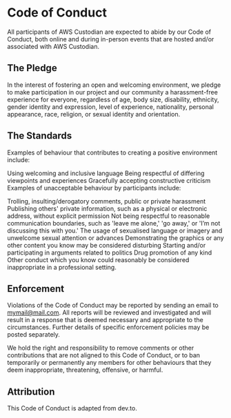 # Code of Conduct

All participants of AWS Custodian are expected to abide by our Code of Conduct, both online and during in-person events
that are hosted and/or associated with AWS Custodian.

## The Pledge

In the interest of fostering an open and welcoming environment, we pledge to make participation in our project and our
community a harassment-free experience for everyone, regardless of age, body size, disability, ethnicity, gender
identity and expression, level of experience, nationality, personal appearance, race, religion, or sexual identity and
orientation.

## The Standards

Examples of behaviour that contributes to creating a positive environment include:

Using welcoming and inclusive language
Being respectful of differing viewpoints and experiences
Gracefully accepting constructive criticism
Examples of unacceptable behaviour by participants include:

Trolling, insulting/derogatory comments, public or private harassment
Publishing others' private information, such as a physical or electronic address, without explicit permission
Not being respectful to reasonable communication boundaries, such as 'leave me alone,' 'go away,' or 'I’m not discussing
this with you.'
The usage of sexualised language or imagery and unwelcome sexual attention or advances
Demonstrating the graphics or any other content you know may be considered disturbing
Starting and/or participating in arguments related to politics
Drug promotion of any kind
Other conduct which you know could reasonably be considered inappropriate in a professional setting.

## Enforcement

Violations of the Code of Conduct may be reported by sending an email to mymail@mail.com. All reports will be reviewed
and investigated and will result in a response that is deemed necessary and appropriate to the circumstances. Further
details of specific enforcement policies may be posted separately.

We hold the right and responsibility to remove comments or other contributions that are not aligned to this Code of
Conduct, or to ban temporarily or permanently any members for other behaviours that they deem inappropriate,
threatening, offensive, or harmful.

## Attribution

This Code of Conduct is adapted from dev.to.